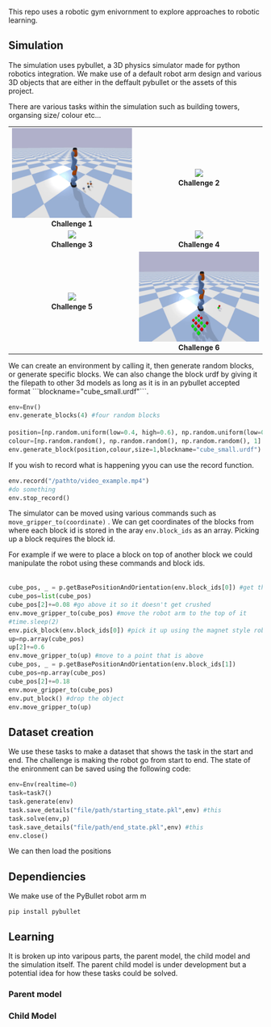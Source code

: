 This repo uses a robotic gym enivornment to explore approaches to robotic learning. 

## Simulation
The simulation uses pybullet, a 3D physics simulator made for python robotics integration. We make use of a default robot arm design and various 3D objects that are either in the deffault pybullet or the assets of this project. 

There are various tasks within the simulation such as building towers, organsing size/ colour etc... 

<table>
  <tr>
    <td align="center">
      <img src="Assets/Gifs/task1_fast.gif" width="250"><br>
      <b>Challenge 1</b>
    </td>
    <td align="center">
      <img src="Assets/Gifs/task2_fast.gif" width="250"><br>
      <b>Challenge 2</b>
    </td>
  </tr>
  <tr>
    <td align="center">
      <img src="Assets/Gifs/task3_fast.gif" width="250"><br>
      <b>Challenge 3</b>
    </td>
    <td align="center">
      <img src="Assets/Gifs/task4_fast.gif" width="250"><br>
      <b>Challenge 4</b>
    </td>
  </tr>
  <tr>
    <td align="center">
      <img src="Assets/Gifs/task5.gif" width="250"><br>
      <b>Challenge 5</b>
    </td>
    <td align="center">
      <img src="Assets/Gifs/task6_fast.gif" width="250"><br>
      <b>Challenge 6</b>
    </td>
  </tr>
</table>
We can create an environment by calling it, then generate random blocks, or generate specific blocks. We can also change the block urdf by giving it the filepath to other 3d models as long as it is in an pybullet accepted format ```blockname="cube_small.urdf"```. 

```python
env=Env()
env.generate_blocks(4) #four random blocks

position=[np.random.uniform(low=0.4, high=0.6), np.random.uniform(low=0.0, high=0.6), 0.05]
colour=[np.random.random(), np.random.random(), np.random.random(), 1]
env.generate_block(position,colour,size=1,blockname="cube_small.urdf") #generate an individual block
```
If you wish to record what is happening yyou can use the record function.

```python 
env.record("/pathto/video_example.mp4")
#do something
env.stop_record()
```

The simulator can be moved using various commands such as ```move_gripper_to(coordinate)``` . We can get coordinates of the blocks from where each block id is stored in the aray ```env.block_ids``` as an array. Picking up a block requires the block id. 

For example if we were to place a block on top of another block we could manipulate the robot using these commands and block ids.

```python

cube_pos, _ = p.getBasePositionAndOrientation(env.block_ids[0]) #get the first block
cube_pos=list(cube_pos)
cube_pos[2]+=0.08 #go above it so it doesn't get crushed
env.move_gripper_to(cube_pos) #move the robot arm to the top of it
#time.sleep(2)
env.pick_block(env.block_ids[0]) #pick it up using the magnet style robot arm
up=np.array(cube_pos)
up[2]+=0.6
env.move_gripper_to(up) #move to a point that is above
cube_pos, _ = p.getBasePositionAndOrientation(env.block_ids[1])
cube_pos=np.array(cube_pos)
cube_pos[2]+=0.18
env.move_gripper_to(cube_pos)
env.put_block() #drop the object
env.move_gripper_to(up)

```

## Dataset creation 
We use these tasks to make a dataset that shows the task in the start and end. The challenge is making the robot go from start to end. The state of the enironment can be saved using the following code:

```python
env=Env(realtime=0)
task=task7()
task.generate(env)
task.save_details("file/path/starting_state.pkl",env) #this 
task.solve(env,p)
task.save_details("file/path/end_state.pkl",env) #this 
env.close()
```

We can then load the positions


## Dependiencies 
We make use of the PyBullet robot arm m
```
pip install pybullet
```

## Learning
It is broken up into varipous parts, the parent model, the child model and the simulation itself. The parent child model is under development but a potential idea for how these tasks could be solved. 

### Parent model 

### Child Model 

